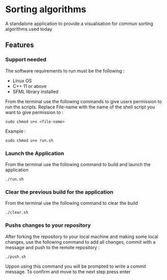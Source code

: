 # Sorting algorithms

A standalone application to provide a visualisation for commun sorting algorithms used today

## Features

### Support needed

The software requirements to run must be the following :

- Linux OS 
- C++ 11 or above
- SFML library installed

From the terminal use the following commands to give users permission to run the scripts. Replace File-name with the name of the shell script you want to give permission to :

```properties
sudo chmod u+x <file-name>
```  
Example :

```properties
sudo chmod u+x run.sh
```  

### Launch the Application

From the terminal use the following command to build and launch the application

```properties
./run.sh
```  

### Clear the previous build for the application

From the terminal use the following command to clear the build

```properties
./clear.sh
```
### Pushs changes to your repository

After forking the repository to your local machine and making some local changes, use the following command to add all changes, commit with a message and push to the remote repository :

```properties
./push.sh
```

Uppon using this command you will be prompted to write a commit message. To confirm and move to the next step press enter
